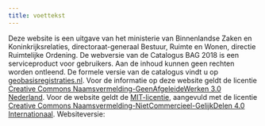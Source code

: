 ```yaml
---
title: voettekst
---
```


Deze website is een uitgave van het ministerie van Binnenlandse Zaken en Koninkrijksrelaties, directoraat-generaal Bestuur, Ruimte en Wonen, directie Ruimtelijke Ordening. De webversie van de Catalogus BAG 2018 is een serviceproduct voor gebruikers. Aan de inhoud kunnen geen rechten worden ontleend. De formele versie van de catalogus vindt u op [geobasisregistraties.nl](https://www.geobasisregistraties.nl/documenten/publicatie/2018/03/12/catalogus-2018). Voor de informatie op deze website geldt de licentie [Creative Commons Naamsvermelding-GeenAfgeleideWerken 3.0 Nederland](https://creativecommons.org/licenses/by-nd/3.0/nl). Voor de website geldt de [MIT-licentie](https://raw.githubusercontent.com/minicomp/ed/master/LICENSE.md), aangevuld met de licentie [Creative Commons Naamsvermelding-NietCommercieel-GelijkDelen 4.0 Internationaal](http://creativecommons.org/licenses/by-nc-sa/4.0). Websiteversie:
